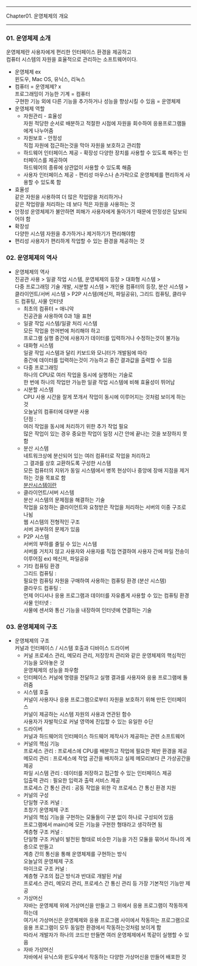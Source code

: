 -----

Chapter01. 운영체제의 개요

-----

### 01. 운영체제 소개
운영체제란 사용자에게 편리한 인터페이스 환경을 제공하고  
컴퓨터 시스템의 자원을 효율적으로 관리하는 소프트웨어이다.  
* 운영체제 ex  
  윈도우, Mac OS, 유닉스, 리눅스
* 컴퓨터 = 운영체제? x  
  프로그래밍이 가능한 기계 = 컴퓨터  
  구현한 기능 외에 다른 기능을 추가하거나 성능을 향상시킬 수 있음 = 운영체제  
* 운영체제 역할  
  * 자원관리 - 효율성  
    자원 적당한 순서로 배분하고 적절한 시점에 자원을 회수하여 응용프로그램들에게 나누어줌
  * 자원보호 - 안정성  
    직접 자원에 접근하는것을 막아 자원을 보호하고 관리함
  * 하드웨어 인터페이스 제공 - 확장성
    다양한 장치를 사용할 수 있도록 해주는 인터페이스를 제공하여  
    하드웨어의 종류에 상관없이 사용할 수 있도록 해줌
  * 사용자 인터페이스 제공 - 편리성
    마우스나 손가락으로 운영체제를 편리하게 사용할 수 있도록 함  
* 효율성  
  같은 자원을 사용하여 더 많은 작업량을 처리하거나  
  같은 작업량을 처리하는 데 보다 적은 자원을 사용하는 것  
* 안정성
  운영체제가 불안하면 피해가 사용자에게 돌아가기 때문에 안정성은 담보되어야 함  
* 확장성  
  다양한 시스템 자원을 추가하거나 제거하기가 편리해야함  
* 편리성
  사용자가 편리하게 작업할 수 있는 환경을 제공하는 것  

### 02. 운영체제의 역사
* 운영체제의 역사  
  진공관 사용 > 일괄 작업 시스템, 운영체제의 등장 > 대화형 시스템 >  
  다중 프로그래밍 기술 개발, 시분할 시스템 > 개인용 컴퓨터의 등장, 분산 시스템 >  
  클라이언트/서버 시스템 > P2P 시스템(메신저, 파일공유), 그리드 컴퓨팅, 클라우드 컴퓨팅, 사물 인터넷  
  * 최초의 컴퓨터 = 애니악  
    진공관을 사용하여 0과 1을 표현  
  * 일괄 작업 시스템/일괄 처리 시스템  
    모든 작업을 한꺼번에 처리해야 하고  
    프로그램 실행 중간에 사용자가 데이터를 입력하거나 수정하는것이 불가능
  * 대화형 시스템  
    일괄 작업 시스템과 달리 키보드와 모니터가 개발됨에 따라  
    중간에 데이터를 입력하는것이 가능하고 중간 결과값을 출력할 수 있음  
  * 다중 프로그래밍  
    하나의 CPU로 여러 작업을 동시에 실행하는 기술로  
    한 번에 하나의 작업만 가능한 일괄 작업 시스템에 비해 효율성이 뛰어남  
  * 시분할 시스템  
    CPU 사용 시간을 잘게 쪼개서 작업이 동시에 이루어지는 것처럼 보이게 하는 것  
    오늘날의 컴퓨터에 대부분 사용  
    단점 :  
    여러 작업을 동시에 처리하기 위한 추가 작업 필요  
    많은 작업이 있는 경우 중요한 작업이 일정 시간 안에 끝나는 것을 보장하지 못함 
  * 분산 시스템  
    네트워크상에 분산되어 있는 여러 컴퓨터로 작업을 처리하고  
    그 결과를 상호 교환하도록 구성한 시스템  
    모든 컴퓨터의 지위가 동일
    시스템에서 병목 현상이나 중앙에 장애 지점을 제거하는 것을 목표로 함  
    [분산시스템이란](https://www.atlassian.com/ko/microservices/microservices-architecture/distributed-architecture)
  * 클라이언트/서버 시스템  
    분산 시스템의 문제점을 해결하는 기술  
    작업을 요청하는 클라이언트와 요청받은 작업을 처리하는 서버의 이중 구조로 나뉨  
    웹 시스템의 전형적인 구조  
    서버 과부하의 문제가 있음  
  * P2P 시스템  
    서버의 부하를 줄일 수 있는 시스템  
    서버를 거치지 않고 사용자와 사용자를 직접 연결하여 사용자 간에 파일 전송이 이루어짐
    ex) 메신저, 파일공유  
  * 기타 컴퓨팅 환경  
    그리드 컴퓨팅 :  
    필요한 컴퓨팅 자원을 구매하여 사용하는 컴퓨팅 환경 (분산 시스템)  
    클라우드 컴퓨팅 :  
    언제 어디서나 응용 프로그램과 데이터를 자유롭게 사용할 수 있는 컴퓨팅 환경  
    사물 인터넷 :  
    사물에 센서와 통신 기능을 내장하여 인터넷에 연결하는 기술
  
### 03. 운영체제의 구조
* 운영체제의 구조  
  커널과 인터페이스 / 시스템 호출과 디바이스 드라이버
  * 커널
    프로세스 관리, 메모리 관리, 저장장치 관리와 같은 운영체제의 핵심적인 기능을 모아놓은 것  
    운영체제의 성능을 좌우함
  * 인터페이스
    커널에 명령을 전달하고 실행 결과를 사용자와 응용 프로그램에 돌려줌  
  * 시스템 호출  
    커널이 사용자나 응용 프로그램으로부터 자원을 보호하기 위해 만든 인터페이스  
    커널이 제공하는 시스템 자원의 사용과 연관된 함수  
    사용자가 자발적으로 커널 영역에 진입할 수 있는 유일한 수단  
  * 드라이버  
    커널과 하드웨어의 인터페이스
    하드웨어 제작사가 제공하는 관련 소프트웨어
  * 커널의 핵심 기능  
    프로세스 관리 : 프로세스에 CPU를 배분하고 작업에 필요한 제반 환경을 제공  
    메모리 관리 : 프로세스에 작업 공간을 배치하고 실제 메모리보다 큰 가상공간을 제공  
    파일 시스템 관리 : 데이터를 저장하고 접근할 수 있는 인터페이스 제공  
    입출력 관리 : 필요한 입력과 출력 서비스 제공  
    프로세스 간 통신 관리 : 공동 작업을 위한 각 프로세스 간 통신 환경 지원  
  * 커널의 구성  
    단일형 구조 커널 :  
    초창기 운영체제 구조  
    커널의 핵심 기능을 구현하는 모듈들이 구분 없이 하나로 구성되어 있음  
    프로그램에서 main()에 모든 기능을 구현한 형태라고 생각하면 됨  
    계층형 구조 커널 :  
    단일형 구조 커널이 발전된 형태로 비슷한 기능을 가진 모듈을 묶어서 하나의 계층으로 만들고  
    계층 간의 통신을 통해 운영체제를 구현하는 방식  
    오늘날의 운영체제 구조  
    마이크로 구조 커널 :  
    계층형 구조의 접근 방식과 반대로 개발된 커널  
    프로세스 관리, 메모리 관리, 프로세스 간 통신 관리 등 가장 기본적인 기능만 제공  
  * 가상머신  
    자바는 운영체제 위에 가상머신을 만들고 그 위에서 응용 프로그램이 작동하게 하는데  
    여기서 가상머신은 운영체제와 응용 프로그램 사이에서 작동하는 프로그램으로  
    응용 프로그램이 모두 동일한 환경에서 작동하는것처럼 보이게 함  
    따라서 개발자가 하나의 코드만 만들면 여러 운영체제에서 똑같이 실행할 수 있음
  * 자바 가상머신  
    자바에서 유닉스와 윈도우에서 작동하는 다양한 가상머신을 만들어 배포한 것

